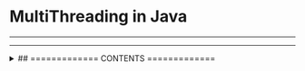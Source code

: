 # MultiThreading in Java
<hr>
<hr>






<details>
<summary>## =============    CONTENTS    =============</summary>
<br>
    1. Introduction

    2. The ways to define, instantiate and start a new Thread.

    1. By extending Thread class
    2. By implementing Runnable interface

    1. Thread class Constructors
    2. Thread Prioirity
    3. Getting and Setting name of a thread
    4. The methods to Stop Thread Execution
        1. yield()
        2. join()
        3. sleep()
    5. Synchronization
    6. Inter Thread Communication
    7. Deadlock
    8. Daemon Threads.
    9. Various Conclusions
        1. To stop a thread
        2. Suspend & resume a thread
        3. Thread group
        4. Green Thread
        5. Thread local
    10. Lifecycle of Thread.
</details>
